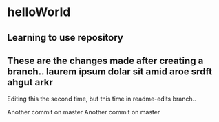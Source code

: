 # helloWorld
Learning to use repository
-----------
These are the changes made after creating a branch..
laurem ipsum dolar sit amid aroe srdft ahgut arkr
--------------
Editing this the second time, but this time in readme-edits branch..

Another commit on master
Another commit on master